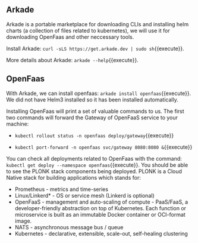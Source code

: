## Arkade

Arkade is a portable marketplace for downloading CLIs and installing helm charts (a collection of files related to kubernetes), we will use it for downloading OpenFaas and other neccessary tools.

Install Arkade: `curl -sLS https://get.arkade.dev | sudo sh`{{execute}}. 

More details about Arkade: `arkade --help`{{execute}}.

## OpenFaas

With Arkade, we can install openfaas: 
`arkade install openfaas`{{execute}}. 
We did not have Helm3 installed so it has been installed automatically.

Installing OpenFaas will print a set of valuable commands to us.  The first two commands will forward the Gateway of OpenFaaS service to your machine: 
- `kubectl rollout status -n openfaas deploy/gateway`{{execute}}

- `kubectl port-forward -n openfaas svc/gateway 8080:8080 &`{{execute}}

You can check all deployments related to OpenFaas with the command: `kubectl get deploy --namespace openfaas`{{execute}}. You should be able to see the PLONK stack components being deployed. PLONK is a Cloud Native stack for building applications which stands for:

- Prometheus - metrics and time-series
- Linux/Linkerd* - OS or service mesh (Linkerd is optional)
- OpenFaaS - management and auto-scaling of compute - PaaS/FaaS, a developer-friendly abstraction on top of Kubernetes. Each function or microservice is built as an immutable Docker container or OCI-format image.
- NATS - asynchronous message bus / queue
- Kubernetes - declarative, extensible, scale-out, self-healing clustering

<!-- TODO: plok stack image -->




